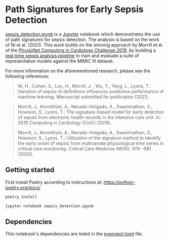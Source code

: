 # Path Signatures for Early Sepsis Detection

[sepsis_detection.ipynb](sepsis_detection.ipynb) is a [Jupyter](https://jupyter.org/) notebook which demonstrates the use of path signatures for sepsis detection.
The analysis is based on the work of Ni et al. (2021).
This work builds on the winning approach by Morrill et al. of the [PhysioNet Computing in Cardiology Challenge 2019](https://physionet.org/content/challenge-2019/1.0.0/), by building a [real-time sepsis analysis pipeline](https://github.com/HangL-39/Mimiciii_Sepsis_Label_Extraction) to train and evaluate a suite of representative models against the MIMIC III dataset.

For more information on the aforementioned research, please see the following references:

> Ni, H., Cohen, S., Lou, H.,  Morrill, J. , Wu, Y., Yang, L., Lyons, T.: Variation of sepsis-III definitions influences predictive performance of machine learning. Manuscript submitted for publication (2021).

> Morrill, J., Kormilitzin, A., Nevado-Holgado, A., Swaminathan, S., Howison, S., Lyons, T.: The signature-based
model for early detection of sepsis from electronic health records in the intensive care unit. In: 2019 Computing
in Cardiology (CinC) (2019).

> Morrill, J., Kormilitzin, A., Nevado-Holgado, A., Swaminathan, S., Howison, S., Lyons, T.: Utilization
of the signature method to identify the early onset of sepsis from multivariate physiological time series in
critical care monitoring. Critical Care Medicine 48(10), 976--981 (2020).


## Getting started

First install Poetry according to instructions at: https://python-poetry.org/docs/


```bash
poetry install

jupyter notebook sepsis_detection.ipynb
```

## Dependencies

This notebook's dependencies are listed in the [pyproject.toml](pyproject.toml) file.
